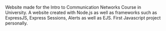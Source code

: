 Website made for the Intro to Communication Networks Course in University. A website created with Node.js as well as frameworks such as ExpressJS, Express Sessions, Alerts as well as EJS.
First Javascript project personally.
